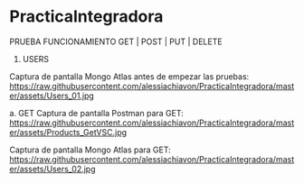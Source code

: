 # PracticaIntegradora

PRUEBA FUNCIONAMIENTO GET | POST | PUT | DELETE

1. USERS
   
<span></span><span>Captura de pantalla Mongo Atlas antes de empezar las pruebas:</span><span></span>
<span></span><span>https://raw.githubusercontent.com/alessiachiavon/PracticaIntegradora/master/assets/Users_01.jpg</span><span></span>

   a. GET
<span></span><span>Captura de pantalla Postman para GET:</span><span></span>
<span></span><span>https://raw.githubusercontent.com/alessiachiavon/PracticaIntegradora/master/assets/Products_GetVSC.jpg</span><span></span>

<span></span><span>Captura de pantalla Mongo Atlas para GET:</span><span></span>
<span></span><span>https://raw.githubusercontent.com/alessiachiavon/PracticaIntegradora/master/assets/Users_02.jpg</span><span></span>
   
   
